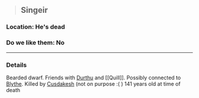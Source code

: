 >## Singeir

### Location: He's dead

### Do we like them: No

***

### Details

Bearded dwarf. Friends with [Durthu](Durthu.md) and [[Quill]]. Possibly connected to [Blythe](Blythe.md).  Killed by [Cusdakesh](../PCs/Cusdakesh%20Greyskull.md) (not on purpose :(  ) 141 years old at time of death